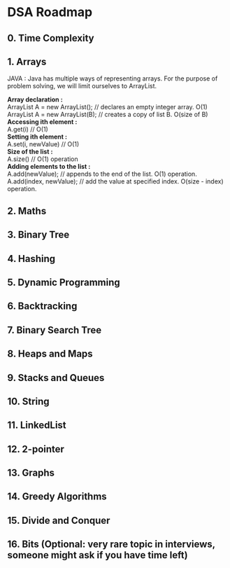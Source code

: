 # DSA Roadmap

## 0. Time Complexity

## 1. Arrays

JAVA :
Java has multiple ways of representing arrays. For the purpose of problem solving, we will limit ourselves to ArrayList.

**Array declaration :** <br>
    ArrayList<Integer> A = new ArrayList<Integer>(); // declares an empty integer array. O(1) <br>
    ArrayList<Integer> A = new ArrayList<Integer>(B); // creates a copy of list B.  O(size of B) <br>
**Accessing ith element :** <br>
    A.get(i)     // O(1) <br>
**Setting ith element :** <br>
    A.set(i, newValue)  // O(1) <br>
**Size of the list :** <br>
    A.size()  // O(1) operation <br>
**Adding elements to the list :** <br>
    A.add(newValue); // appends to the end of the list. O(1) operation. <br>
    A.add(index, newValue); // add the value at specified index. O(size - index) operation. <br>

## 2. Maths

## 3. Binary Tree

## 4. Hashing

## 5. Dynamic Programming

## 6. Backtracking

## 7. Binary Search Tree

## 8. Heaps and Maps

## 9. Stacks and Queues

## 10. String

## 11. LinkedList

## 12. 2-pointer

## 13. Graphs

## 14. Greedy Algorithms

## 15. Divide and Conquer

## 16. Bits (Optional: very rare topic in interviews, someone might ask if you have time left)
